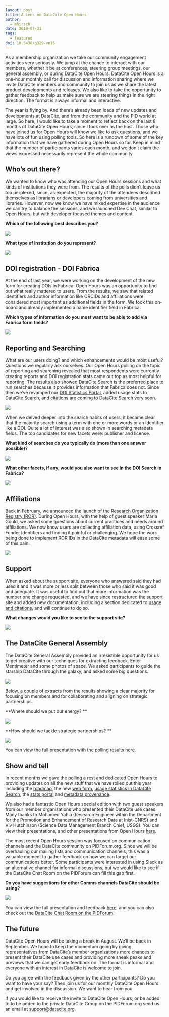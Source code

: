 ```yaml
---
layout: post
title: A Lens on DataCite Open Hours
author:
  - mhirsch
date: 2019-07-31
tags:
  - featured
doi: 10.5438/g329-vn15
---
```

As a membership organization we take our community engagement activities very seriously. We jump at the chance to interact with our members, whether it be at conferences, steering group meetings, our general assembly, or during DataCite Open Hours. DataCite Open Hours is a one-hour monthly call for discussion and information sharing where we invite DataCite members and community to join us as we share the latest product developments and releases. We also like to take the opportunity to gather feedback to help us make sure we are steering things in the right direction. The format is always informal and interactive.

The year is flying by. And there’s already been loads of new updates and developments at DataCite, and from the community and the PID world at large. So here, I would like to take a moment to reflect back on the last 8 months of DataCite Open Hours, since I took over as the host. Those who have joined us for Open Hours will know we like to ask questions, and we have lots of fun using polling tools. So here is a rundown of some of the key information that we have gathered during Open Hours so far. Keep in mind that the number of participants varies each month, and we don’t claim the views expressed necessarily represent the whole community. 

## Who’s out there?

We wanted to know who was attending our Open Hours sessions and what kinds of institutions they were from. The results of the polls didn’t leave us too perplexed, since, as expected, the majority of the attendees described themselves as librarians or developers coming from universities and libraries. However, now we know we have mixed expertise in the audience we can try to balance the sessions, and we launched Dev Chat, similar to Open Hours, but with developer focused themes and content.

**Which of the following best describes you?**

![](/images/uploads/screen-shot-2019-07-31-at-10.27.00.png)

**What type of institution do you represent?**

![](/images/uploads/screen-shot-2019-07-31-at-10.30.55.png)

## DOI registration - DOI Fabrica

At the end of last year, we were working on the development of the new form for creating DOIs in Fabrica. Open Hours was an opportunity to find out what really mattered to users. From the results, we saw that related identifiers and author information like ORCIDs and affiliations were considered most important as additional fields in the form. We took this on-board and already implemented a name identifier field in Fabrica. 

**Which types of information do you most want to be able to add via Fabrica form fields?**

![](/images/uploads/screen-shot-2019-07-31-at-10.36.27.png)

## Reporting and Searching

What are our users doing? and which enhancements would be most useful? Questions we regularly ask ourselves. Our Open Hours polling on the topic of reporting and searching revealed that most respondents were currently creating reports and DOI registration stats came out top as most helpful for reporting. The results also showed DataCite Search is the preferred place to run searches because it provides information that Fabrica does not. Since then we’ve revamped our [DOI Statistics Portal](https://stats.datacite.org/), added usage stats to DataCite Search, and citations are coming to DataCite Search very soon.

![](/images/uploads/screen-shot-2019-07-31-at-10.59.03.png)

When we delved deeper into the search habits of users, it became clear that the majority search using a term with one or more words or an identifier like a DOI. Quite a lot of interest was also shown in searching metadata fields. The top candidates for new facets were: publisher and license.

**What kind of searches do you typically do (more than one answer possible)?**

![](/images/uploads/screen-shot-2019-07-31-at-11.08.01.png)

**What other facets, if any, would you also want to see in the DOI Search in Fabrica?**

![](/images/uploads/screen-shot-2019-07-31-at-11.12.06.png)

## Affiliations

Back in February, we announced the launch of the [Research Organization Registry (ROR)](https://doi.org/10.5438/cykz-fh60). During Open Hours, with the help of guest speaker Maria Gould, we asked some questions about current practices and needs around affiliations. We now know users are collecting affiliation data, using Crossref Funder Identifiers and finding it painful or challenging. We hope the work being done to implement ROR IDs in the DataCite metadata will ease some of this pain.

![](/images/uploads/screen-shot-2019-07-31-at-11.16.12.png)

## Support

When asked about the support site, everyone who answered said they had used it and it was more or less split between those who said it was good and adequate. It was useful to find out that more information was the number one change requested, and we have since restructured the support site and added new documentation, including a section dedicated to [usage and citations](https://support.datacite.org/docs/views-and-downloads), and will continue to do so.

**What changes would you like to see to the support site?**

![](/images/uploads/screen-shot-2019-07-31-at-11.19.19.png)

## The DataCite General Assembly

The DataCite General Assembly provided an irresistible opportunity for us to get creative with our techniques for extracting feedback. Enter Mentimeter and some photos of space. We asked participants to guide the starship DataCite through the galaxy, and asked some big questions. 

![](/images/uploads/screen-shot-2019-07-30-at-13.09.20.png)

Below, a couple of extracts from the results showing a clear majority for focusing on members and for collaborating and aligning on strategic partnerships.

**Where should we put our energy? **

![](/images/uploads/screen-shot-2019-07-31-at-14.35.32.png)

**How should we tackle strategic partnerships? **

![](/images/uploads/screen-shot-2019-07-31-at-11.23.32.png)

You can view the full presentation with the polling results [here](https://datacite.org/assets/Feedback%20session_GA%2020190101.pdf).

## Show and tell

In recent months we gave the polling a rest and dedicated Open Hours to providing updates on all the new stuff that we have rolled out this year including the [roadmap](https://doi.org/10.5438/dde6-ny45), the new [web form](https://doi.org/10.5438/rzb6-g292), [usage statistics in DataCite Search](https://doi.org/10.5438/eepd-3x92), the [stats portal](https://stats.datacite.org/) and [metadata provenance](https://doi.org/10.5438/wy92-xj57).

We also had a fantastic Open Hours special edition with two guest speakers from our member organizations who presented their DataCite use cases. Many thanks to Mohamed Yahia (Research Engineer within the Department for the Promotion and Enhancement of Research Data at Inist-CNRS) and Viv Hutchinson (Science Data Management Branch Chief, USGS). You can view their presentations, and other presentations from Open Hours [here](https://support.datacite.org/docs/open-hours).

The most recent Open Hours session was focused on communication channels and the DataCite community on PIDForum.org. Since we will be overhauling our mailing lists and communication channels, this was a valuable moment to gather feedback on how we can target our communications better. Some participants were interested in using Slack as an alternative channel for informal discussions, but we would like to see if the DataCite Chat Room on the PIDForum can fill this gap first. 

**Do you have suggestions for other Comms channels DataCite should be using?**

![](/images/uploads/screen-shot-2019-07-31-at-11.42.49.png)

You can view the full presentation and feedback [here](https://datacite.org/assets/Open_Hours_July_%202019.pdf), and you can also check out the [DataCite Chat Room on the PIDForum](https://www.pidforum.org/c/datacite-chat-room). 

## The future

DataCite Open Hours will be taking a break in August. We’ll be back in September. We hope to keep the momentum going by giving representatives from DataCite’s member organizations more chances to present their DataCite use cases and  providing more sneak peaks and previews that we can get early feedback on. The format is informal and everyone with an interest in DataCite is welcome to join.

Do you agree with the feedback given by the other participants? Do you want to have your say? Then join us for our monthly DataCite Open Hours and get involved in the discussion. We want to hear from you.

If you would like to receive the invite to DataCite Open Hours, or be added to  to be added to the private DataCite Group on the PIDForum.org send us an email at support@datacite.org.

